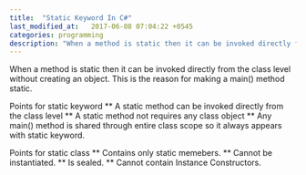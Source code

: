 ```yaml
---
title:  "Static Keyword In C#"
last_modified_at:   2017-06-08 07:04:22 +0545
categories: programming
description: "When a method is static then it can be invoked directly from the class level without creating an object. This is the reason for making a main() method static."
---
```


When a method is static then it can be invoked directly from the class level without creating an object. This is the reason for making a main() method static.

Points for static keyword
** A static method can be invoked directly from the class level
** A static method not requires any class object
** Any main() method is shared through entire class scope so it always appears with static keyword.

Points for static class
** Contains only static memebers.
** Cannot be instantiated.
** Is sealed.
** Cannot contain Instance Constructors.